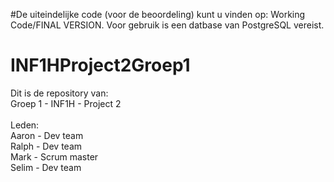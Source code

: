 #De uiteindelijke code (voor de beoordeling) kunt u vinden op: Working Code/FINAL VERSION. Voor gebruik is een datbase van PostgreSQL vereist.


# INF1HProject2Groep1
Dit is de repository van: <br/>
Groep 1 - INF1H - Project 2<br/>
<br/>
Leden:<br/>
Aaron - Dev team<br/>
Ralph - Dev team<br/>
Mark - Scrum master<br/>
Selim - Dev team<br/>

